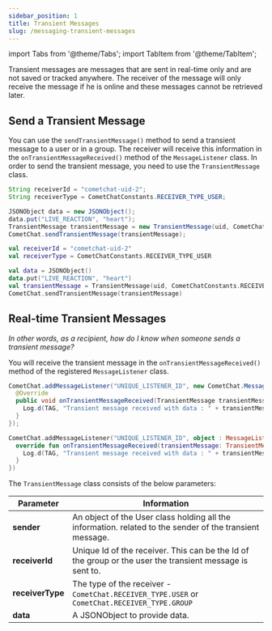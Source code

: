 ```yaml
---
sidebar_position: 1
title: Transient Messages
slug: /messaging-transient-messages
---
```


import Tabs from '@theme/Tabs';
import TabItem from '@theme/TabItem';

Transient messages are messages that are sent in real-time only and are not saved or tracked anywhere. The receiver of the message will only receive the message if he is online and these messages cannot be retrieved later.

## Send a Transient Message

You can use the `sendTransientMessage()` method to send a transient message to a user or in a group. The receiver will receive this information in the `onTransientMessageReceived()` method of the `MessageListener` class. In order to send the transient message, you need to use the `TransientMessage` class.

<Tabs>
<TabItem value="Java" label="Java">

```java
String receiverId = "cometchat-uid-2";
String receiverType = CometChatConstants.RECEIVER_TYPE_USER;

JSONObject data = new JSONObject();
data.put("LIVE_REACTION", "heart");
TransientMessage transientMessage = new TransientMessage(uid, CometChatConstants.RECEIVER_TYPE_USER, data);
CometChat.sendTransientMessage(transientMessage);
```
</TabItem>
<TabItem value="Kotlin" label="Kotlin">

```kotlin
val receiverId = "cometchat-uid-2"
val receiverType = CometChatConstants.RECEIVER_TYPE_USER

val data = JSONObject()
data.put("LIVE_REACTION", "heart")
val transientMessage = TransientMessage(uid, CometChatConstants.RECEIVER_TYPE_USER, data)
CometChat.sendTransientMessage(transientMessage)
```
</TabItem>
</Tabs>

## Real-time Transient Messages

_In other words, as a recipient, how do I know when someone sends a transient message?_

You will receive the transient message in the `onTransientMessageReceived()` method of the registered `MessageListener` class.

<Tabs>
<TabItem value="Java" label="Java">

```java
CometChat.addMessageListener("UNIQUE_LISTENER_ID", new CometChat.MessageListener() {
  @Override
  public void onTransientMessageReceived(TransientMessage transientMessage) {
    Log.d(TAG, "Transient message received with data : " + transientMessage.getData());  
  }
});
```
</TabItem>
<TabItem value="Kotlin" label="Kotlin">

```kotlin
CometChat.addMessageListener("UNIQUE_LISTENER_ID", object : MessageListener() {
  override fun onTransientMessageReceived(transientMessage: TransientMessage) {
    Log.d(TAG, "Transient message received with data : " + transientMessage.data)
  }
})
```
</TabItem>
</Tabs>

The `TransientMessage` class consists of the below parameters:

| Parameter        | Information                                                                                              |
| ---------------- | -------------------------------------------------------------------------------------------------------- |
| **sender**       | An object of the User class holding all the information. related to the sender of the transient message. |
| **receiverId**   | Unique Id of the receiver. This can be the Id of the group or the user the transient message is sent to. |
| **receiverType** | The type of the receiver - `CometChat.RECEIVER_TYPE.USER` or `CometChat.RECEIVER_TYPE.GROUP`             |
| **data**         | A JSONObject to provide data.                                                                            |
